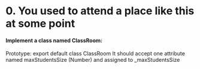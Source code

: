 # 0. You used to attend a place like this at some point

#### Implement a class named ClassRoom:

Prototype: export default class ClassRoom
It should accept one attribute named maxStudentsSize (Number) and assigned to _maxStudentsSize
